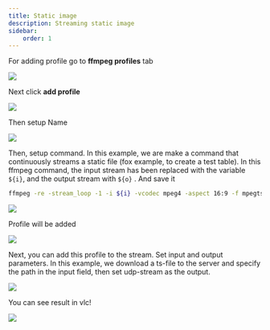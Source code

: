```yaml
---
title: Static image
description: Streaming static image
sidebar:
    order: 1
---
```

For adding profile go to **ffmpeg profiles** tab

![](https://cesbo.b-cdn.net/senta/help/streamer/add-prof-tab.png)

Next click **add profile**

![](https://cesbo.b-cdn.net/senta/help/streamer/add-prof.png)

Then setup Name

![](https://cesbo.b-cdn.net/senta/help/streamer/supname.png)

Then, setup command. In this example, we are make a command that continuously streams a static file (fox example, to create a test table). In this ffmpeg command, the input stream has been replaced with the variable  `${i}`, and the output stream with  `${o}` . And save it

```bash
ffmpeg -re -stream_loop -1 -i ${i} -vcodec mpeg4 -aspect 16:9 -f mpegts ${o}
```

![](https://cesbo.b-cdn.net/senta/help/streamer/promt.png)

Profile will be added

![](https://cesbo.b-cdn.net/senta/help/streamer/profile-added.png)

Next, you can add this profile to the stream. Set input and output parameters. In this example, we download a ts-file to the server and specify the path in the input field, then set udp-stream as the output.

![](https://cesbo.b-cdn.net/senta/help/streamer/set-prof.png)

You can see result in vlc!

![](https://cesbo.b-cdn.net/senta/help/streamer/matras.png)
